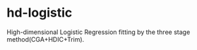 # hd-logistic
High-dimensional Logistic Regression fitting by the three stage method(CGA+HDIC+Trim).
